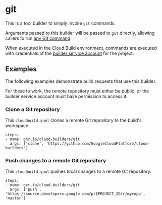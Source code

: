 # git

This is a tool builder to simply invoke `git` commands.

Arguments passed to this builder will be passed to `git` directly, allowing
callers to run [any Git command](https://git-scm.com/docs).

When executed in the Cloud Build environment, commands are executed with
credentials of the [builder service
account](https://cloud.google.com/cloud-build/docs/permissions) for the
project.

## Examples

The following examples demonstrate build requests that use this builder.

For these to work, the remote repository must either be public, or the builder
service account must have permission to access it.

### Clone a Git repository

This `cloudbuild.yaml` clones a remote Git repository to the build's workspace.

```
steps:
- name: gcr.io/cloud-builders/git
  args: ['clone', 'https://github.com/GoogleCloudPlatform/cloud-builders']
```

### Push changes to a remote Git repository

This `cloudbuild.yaml` pushes local changes to a remote Git repository.

```
steps:
- name: gcr.io/cloud-builders/git
  args: ['push', 'https://source.developers.google.com/p/$PROJECT_ID/r/myrepo', 'master']
```
